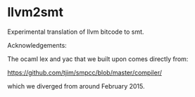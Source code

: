 # llvm2smt

Experimental translation of llvm bitcode to smt.






Acknowledgements:

The ocaml lex and yac that we built upon comes directly from:

https://github.com/tjim/smpcc/blob/master/compiler/

which we diverged from around February 2015.



